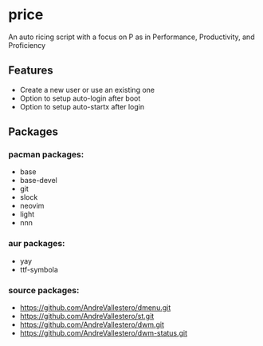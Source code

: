 # price
An auto ricing script with a focus on P as in Performance, Productivity, and Proficiency

## Features
* Create a new user or use an existing one
* Option to setup auto-login after boot
* Option to setup auto-startx after login

## Packages
### pacman packages:
* base
* base-devel
* git
* slock
* neovim
* light
* nnn

### aur packages:
* yay
* ttf-symbola

### source packages:
* https://github.com/AndreVallestero/dmenu.git
* https://github.com/AndreVallestero/st.git
* https://github.com/AndreVallestero/dwm.git
* https://github.com/AndreVallestero/dwm-status.git
